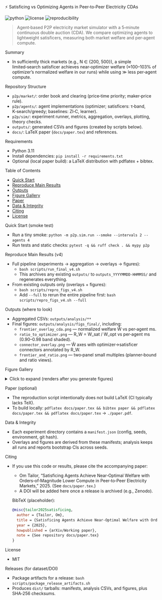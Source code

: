 ⚡️ Satisficing vs Optimizing Agents in Peer‑to‑Peer Electricity CDAs

![python](https://img.shields.io/badge/python-3.11-blue.svg)
![license](https://img.shields.io/badge/license-MIT-green.svg)
![reproducibility](https://img.shields.io/badge/reproducible-%E2%9C%93-success)

> Agent‑based P2P electricity market simulator with a 5‑minute continuous double auction (CDA). We compare optimizing agents to lightweight satisficers, measuring both market welfare and per‑agent compute.

Summary
- In sufficiently thick markets (e.g., N ∈ {200, 500}), a simple limited‑search satisficer achieves near‑optimizer welfare (≈100–103% of optimizer’s normalized welfare in our runs) while using ≫ less per‑agent compute.

Repository Structure
- `p2p/market/`: order book and clearing (price‑time priority; maker‑price rule).
- `p2p/agents/`: agent implementations (optimizer; satisficers: τ‑band, K‑search/greedy; baselines: ZI‑C, learner).
- `p2p/sim/`: experiment runner, metrics, aggregation, overlays, plotting, theory checks.
- `outputs/`: generated CSVs and figures (created by scripts below).
- `docs/`: LaTeX paper (`docs/paper.tex`) and references.

Requirements
- Python 3.11
- Install dependencies: `pip install -r requirements.txt`
- Optional (local paper build): a LaTeX distribution with pdflatex + bibtex.

Table of Contents
- [Quick Start](#quick-start-smoke-test)
- [Reproduce Main Results](#reproduce-main-results-v4)
- [Outputs](#outputs-where-to-look)
- [Figure Gallery](#figure-gallery)
- [Paper](#paper-optional)
- [Data & Integrity](#data--integrity)
- [Citing](#citing)
- [License](#license)

Quick Start (smoke test)
- Run a tiny smoke: `python -m p2p.sim.run --smoke --intervals 2 --agents 4`
- Run tests and static checks: `pytest -q && ruff check . && mypy p2p`

Reproduce Main Results (v4)
- Full pipeline (experiments → aggregation → overlays → figures):
  - `bash scripts/run_final_v4.sh`
  - This archives any existing `outputs/` to `outputs_YYYYMMDD-HHMMSS/` and regenerates everything.
- From existing outputs only (overlays + figures):
  - `bash scripts/repro_figs_v4.sh`
  - Add `--full` to rerun the entire pipeline first: `bash scripts/repro_figs_v4.sh --full`

Outputs (where to look)
- Aggregated CSVs: `outputs/analysis/**`
- Final figures: `outputs/analysis/figs_final/`, including:
  - `frontier_overlay_cda.png` — normalized welfare Ŵ vs per‑agent ms.
  - `ratio_to_optimizer.png` — R_W = W_sat / W_opt vs per‑agent ms (0.90–0.98 band shaded).
  - `connector_overlay.png` — Ŵ axes with optimizer→satisficer connectors annotated by R_W.
  - `frontier_and_ratio.png` — two‑panel small multiples (planner‑bound and ratio views).

Figure Gallery
<details>
<summary>Click to expand (renders after you generate figures)</summary>

<p align="center">
  <img src="outputs/analysis/figs_final/frontier_overlay_cda.png" alt="Frontier overlay (CDA)" width="45%"/>
  <img src="outputs/analysis/figs_final/ratio_to_optimizer.png" alt="R_W ratio plot" width="45%"/>
</p>
<p align="center">
  <img src="outputs/analysis/figs_final/connector_overlay.png" alt="Connector plot with R_W labels" width="45%"/>
  <img src="outputs/analysis/figs_final/frontier_and_ratio.png" alt="Small multiples: Ŵ and R_W" width="45%"/>
</p>

</details>

Paper (optional)
- The reproduction script intentionally does not build LaTeX (CI typically lacks TeX).
- To build locally: `pdflatex docs/paper.tex && bibtex paper && pdflatex docs/paper.tex && pdflatex docs/paper.tex` → `./paper.pdf`.

Data & Integrity
- Each experiment directory contains a `manifest.json` (config, seeds, environment, git hash).
- Overlays and figures are derived from these manifests; analysis keeps all runs and reports bootstrap CIs across seeds.

Citing
- If you use this code or results, please cite the accompanying paper:
  - Om Tailor, “Satisficing Agents Achieve Near‑Optimal Welfare with Orders‑of‑Magnitude Lower Compute in Peer‑to‑Peer Electricity Markets,” 2025. (See `docs/paper.tex`.)
  - A DOI will be added here once a release is archived (e.g., Zenodo).
  
  BibTeX (placeholder):
  ```bibtex
  @misc{tailor2025satisficing,
    author = {Tailor, Om},
    title = {Satisficing Agents Achieve Near-Optimal Welfare with Orders-of-Magnitude Lower Compute in Peer-to-Peer Electricity Markets},
    year = {2025},
    howpublished = {arXiv/Working paper},
    note = {See repository docs/paper.tex}
  }
  ```

License
- MIT

Releases (for dataset/DOI)
- Package artifacts for a release: `bash scripts/package_release_artifacts.sh`
- Produces `dist/` tarballs: manifests, analysis CSVs, and figures, plus SHA‑256 checksums.
